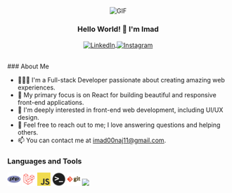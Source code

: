 <p align='center'>
  <img src="https://i.pinimg.com/originals/33/07/82/3307827a7dc797a99fa3d37780ae9b10.gif" alt="GIF" width="400px" height="300px" />
</p>

<h3 align='center' title="hehehe"> Hello World! 👋 I'm Imad</h3>

<p align='center'>
  <a href="https://ma.linkedin.com/in/imad-najam">
    <img align="center" alt="LinkedIn" width="24px" src="https://cdn.jsdelivr.net/npm/simple-icons@v3/icons/linkedin.svg" />
  </a>
  <a href="YOUR_INSTAGRAM_PROFILE_URL">
    <img align="center" alt="Instagram" width="24px" src="https://cdn.jsdelivr.net/npm/simple-icons@v3/icons/instagram.svg" />
  </a>
</p>

<br />
### About Me

- 👨🏽‍💻 I'm a Full-stack Developer passionate about creating amazing web experiences.
- 🌱 My primary focus is on React for building beautiful and responsive front-end applications.
- 🤔 I'm deeply interested in front-end web development, including UI/UX design.
- 💬 Feel free to reach out to me; I love answering questions and helping others.
- 📫 You can contact me at [imad00naj11@gmail.com](mailto:imad00naj11@gmail.com).

### Languages and Tools

<code><img height="30" src="https://raw.githubusercontent.com/github/explore/80688e429a7d4ef2fca1e82350fe8e3517d3494d/topics/php/php.png"></code>
<code><img height="30" src="https://raw.githubusercontent.com/github/explore/80688e429a7d4ef2fca1e82350fe8e3517d3494d/topics/laravel/laravel.png"></code>
<code><img height="30" src="https://raw.githubusercontent.com/github/explore/80688e429a7d4ef2fca1e82350fe8e3517d3494d/topics/javascript/javascript.png"></code>
<code><img height="30" src="https://raw.githubusercontent.com/github/explore/80688e429a7d4ef2fca1e82350fe8e3517d3494d/topics/terminal/terminal.png"></code>
<code><img height="30" src="https://raw.githubusercontent.com/github/explore/80688e429a7d4ef2fca1e82350fe8e3517d3494d/topics/git/git.png"></code>
<code><img height="30" src="https://i.pinimg.com/564x/f5/b9/91/f5b9918f76b778e799b6aa54c270061e.jpg"></code>

<br />
<br />

<!--
**Imadnajam/Imadnajam** is a ✨ _special_ ✨ repository because it contains my projects and contributions:

- 🔭 I’m currently working on exciting projects that push the boundaries of technology.
- 🌱 I’m continually learning and enhancing my skills to stay up-to-date with the latest trends.
- 👯 I’m open to collaborations and eager to work with talented individuals.
- 🤔 I’m looking for help and collaboration opportunities.
- 💬 Ask me about anything; I'm always up for a good discussion.
- 📫 How to reach me: [YOUR_EMAIL_ADDRESS](mailto:YOUR_EMAIL_ADDRESS).
- 😄 Fun fact: [INSERT_FUN_FACT_HERE].
-->
